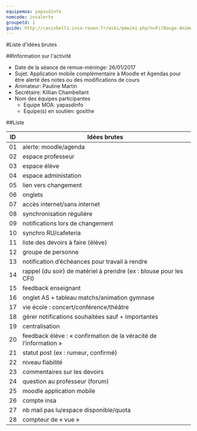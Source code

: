 ```yaml
---
equipemoa: yapasdinfo
nomcode: insalerte
groupetd: 1
guide: http://casisbelli.insa-rouen.fr/wiki/pmwiki.php?n=FilRouge.AnimerRemueMeninge
---
```


#Liste d'idées brutes

##Information sur l'activité
- Date de la séance de remue-méninge: 26/01/2017
- Sujet: Application mobile complémentaire à Moodle et Agendas pour être alerté des notes ou des modifications de cours
- Animateur: Pauline Martin
- Secrétaire: Killian Chambellant
- Nom des équipes participantes
  - Equipe MOA: yapasdinfo
  - Equipe(s) en soutien: gosithe

##Liste

| ID 	| Idées brutes 	|
|----	|--------------	|
| 01 	| alerte: moodle/agenda      	|
| 02 	| espace professeur      	|
| 03 	| espace élève         	|
| 04 	| espace administation             	|
| 05	| lien vers changement             	|
| 06  | onglets |
| 07  | accès internet/sans internet |
| 08  | synchronisation régulière |
| 09  | notifications lors de changement |
| 10  | synchro RU/cafeteria |
| 11  | liste des devoirs à faire (élève) |
| 12  | groupe de personne |
| 13  |notification d’échéances pour travail à rendre |
| 14  |rappel (du soir) de matériel à prendre (ex : blouse pour les CFI) |
| 15  |feedback enseignant 
| 16  |onglet AS + tableau matchs/animation gymnase |
| 17  |vie école : concert/conférence/théâtre |
| 18  | gérer notifications souhaitées sauf + importantes|
| 19  |centralisation|
| 20  | feedback élève : « confirmation de la véracité de l’information » |
| 21  |statut post (ex : rumeur, confirmé)|
| 22  |niveau fiabilité|
| 23  |commentaires sur les devoirs |
| 24  |question au professeur (forum)|
| 25  |moodle application mobile |
| 26  |compte insa|
| 27  |nb mail pas lu/espace disponible/quota|
| 28  | compteur de « vue » |

